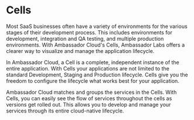 # Cells

Most SaaS businesses often have a variety of environments for the various stages of their development process. This includes environments for development, integration and QA testing, and multiple production environments. With Ambassador Cloud's Cells, Ambassador Labs offers a clearer way to visualize and manage the application lifecycle.

In Ambassador Cloud, a Cell is a complete, independent instance of the entire application. With Cells your applications are not limited to the standard Development, Staging and Production lifecycle. Cells give you the freedom to configure the lifecycle what works best for your application.

Ambassador Cloud matches and groups the services in the Cells. With Cells, you can easily see the flow of services throughout the cells as versions get rolled out. This allows you to develop and manage your services through its entire cloud-native lifecycle. 